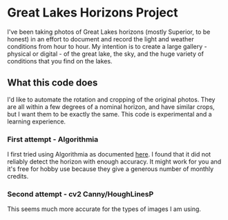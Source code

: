 # Great Lakes Horizons Project

I've been taking photos of Great Lakes horizons (mostly Superior, to be honest) in an effort to document and record the light and weather conditions from hour to hour. My intention is to create a large gallery - physical or digital - of the great lake, the sky, and the huge variety of conditions that you find on the lakes.

## What this code does

I'd like to automate the rotation and cropping of the original photos. They are all within a few degrees of a nominal horizon, and have similar crops, but I want them to be exactly the same. This code is experimental and a learning experience.

### First attempt - Algorithmia

I first tried using Algorithmia as documented [here](https://blog.algorithmia.com/how-to-rotate-images-in-python-using-a-horizon-detection-algorithm). I found that it did not reliably detect the horizon with enough accuracy. It might work for you and it's free for hobby use because they give a generous number of monthly credits.

### Second attempt - cv2 Canny/HoughLinesP

This seems much more accurate for the types of images I am using.
